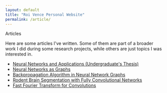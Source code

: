 ```yaml
---
layout: default
title: "Roi Vence Personal Website"
permalink: /article/
---
```


<main role="main" class="container-sm" style="max-width: 1080px">
    <div class="row">
        <div class="col">
            <p class="h1 section-title" style="clear: right">Articles</p>
            <div>
                <p>
                    Here are some articles I've written. Some of them are part of a broader work I did during some research projects, while others are just topics I was                              interested in.
                </p>
                <ul>
                    <li><a href="../articles/tfg.html">Neural Networks and Applications (Undergraduate's Thesis)</a></li>
                    <li><a href="../articles/backpropagation.html">Neural Networks as Graphs</a></li>
                    <li><a href="../articles/backpropagation.html">Backpropagation Algorithm in Neural Network Graphs</a></li>
                    <li><a href="../articles/idis.html">Rodent Brain Segmentation with Fully Convolutional Networks</a></li>
                    <li><a href="../articles/fft.html">Fast Fourier Transform for Convolutions</a></li>
                </ul>
            </div>
        </div>
    </div>
</main>
